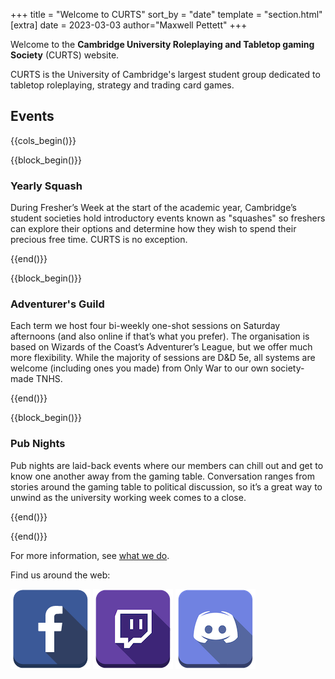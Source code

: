 +++
title = "Welcome to CURTS"
sort_by = "date"
template = "section.html" 
[extra]
date = 2023-03-03
author="Maxwell Pettett"
+++
 

Welcome to the **Cambridge University Roleplaying and Tabletop gaming Society** (CURTS) website.

CURTS is the University of Cambridge's largest student group dedicated to tabletop roleplaying, strategy and trading card games.

## Events

{{cols_begin()}}

{{block_begin()}}

### Yearly Squash

During Fresher’s Week at the start of the academic year, Cambridge’s student societies hold introductory events known as "squashes" so freshers can explore their options and determine how they wish to spend their precious free time. CURTS is no exception.

{{end()}}

{{block_begin()}}

### Adventurer's Guild

Each term we host four bi-weekly one-shot sessions on Saturday afternoons (and also online if that’s what you prefer). The organisation is based on Wizards of the Coast’s Adventurer’s League, but we offer much more flexibility. While the majority of sessions are D&D 5e, all systems are welcome (including ones you made) from Only War to our own society-made TNHS.

{{end()}}

{{block_begin()}}

### Pub Nights

Pub nights are laid-back events where our members can chill out and get to know one another away from the gaming table. Conversation ranges from stories around the gaming table to political discussion, so it’s a great way to unwind as the university working week comes to a close.

{{end()}}

{{end()}}

For more information, see [what we do](@/about-us/what-we-do.md).

Find us around the web:

<div class="links">
<a href="https://www.facebook.com/groups/1563740140511695"><img src="/facebook.png"/></a>
<a href="https://www.twitch.tv/curtslive"><img src="/twitch.png"/></a>
<a href="https://discord.gg/RRMxEVtBwg"><img src="/discord.png"/></a>
</div>

